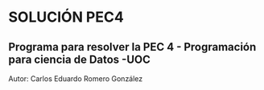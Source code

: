 # SOLUCIÓN PEC4
## Programa para resolver la PEC 4 - Programación para ciencia de Datos -UOC
Autor: Carlos Eduardo Romero González

